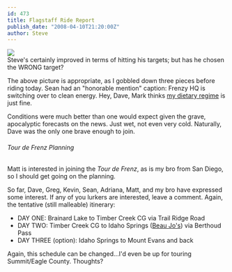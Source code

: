 ```yaml
---
id: 473
title: Flagstaff Ride Report
publish_date: "2008-04-10T21:20:00Z"
author: Steve
---
```


[![](http://lh4.ggpht.com/_zoD15FRZxcs/SuHdPlyQXGI/AAAAAAAABJg/ChQuR4vmBgI/s2400/target.jpg)](http://picasaweb.google.com/lh/photo/9IzTMNFY2iE3J9GRYErukA?feat=directlink)  
Steve's certainly improved in terms of hitting his targets; but has he chosen the WRONG target?

The above picture is appropriate, as I gobbled down three pieces before riding today. Sean had an "honorable mention" caption: Frenzy HQ is switching over to clean energy. Hey, Dave, Mark thinks [my dietary regime](http://www.youtube.com/watch?v=ZHNt9rXSsTM) is just fine.

Conditions were much better than one would expect given the grave, apocalyptic forecasts on the news. Just wet, not even very cold. Naturally, Dave was the only one brave enough to join.

###### Tour de Frenz Planning

Matt is interested in joining the _Tour de Frenz_, as is my bro from San Diego, so I should get going on the planning.

So far, Dave, Greg, Kevin, Sean, Adriana, Matt, and my bro have expressed some interest. If any of you lurkers are interested, leave a comment. Again, the tentative (still malleable) itinerary:

- DAY ONE: Brainard Lake to Timber Creek CG via Trail Ridge Road
- DAY TWO: Timber Creek CG to Idaho Springs ([Beau Jo's](http://www.beaujos.com/)) via Berthoud Pass
- DAY THREE (option): Idaho Springs to Mount Evans and back

Again, this schedule can be changed...I'd even be up for touring Summit/Eagle County. Thoughts?
